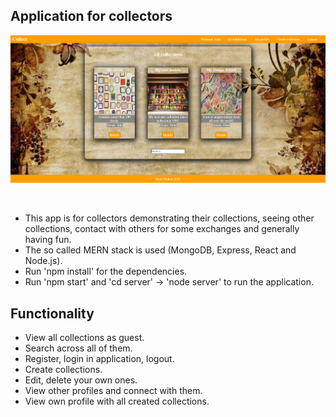 ## Application for collectors

![Preview](./public/App_thumbnail.jpg)

<br/>

 - This app is for collectors demonstrating their collections, seeing other collections, contact with others for some exchanges and generally having fun.
 - The so called MERN stack is used (MongoDB, Express, React and Node.js).
 - Run 'npm install' for the dependencies.
 - Run 'npm start' and 'cd server' -> 'node server' to run the application.

## Functionality
- View all collections as guest.
- Search across all of them.
- Register, login in application, logout.
- Create collections.
- Edit, delete your own ones.
- View other profiles and connect with them.
- View own profile with all created collections.
